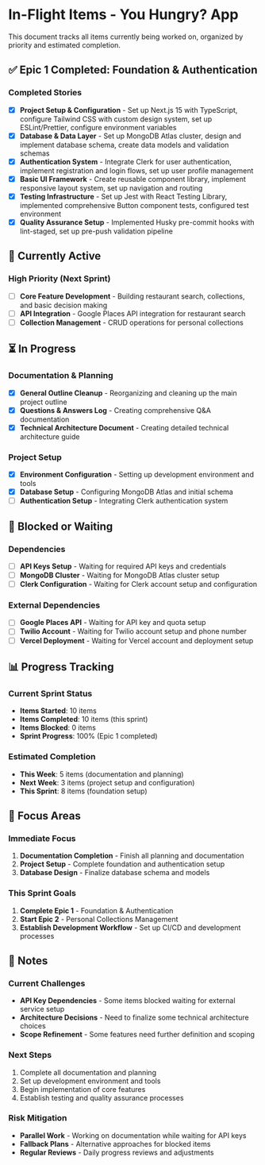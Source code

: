 # In-Flight Items - You Hungry? App

This document tracks all items currently being worked on, organized by priority and estimated completion.

## ✅ Epic 1 Completed: Foundation & Authentication

### Completed Stories

- [x] **Project Setup & Configuration** - Set up Next.js 15 with TypeScript, configure Tailwind CSS with custom design system, set up ESLint/Prettier, configure environment variables
- [x] **Database & Data Layer** - Set up MongoDB Atlas cluster, design and implement database schema, create data models and validation schemas
- [x] **Authentication System** - Integrate Clerk for user authentication, implement registration and login flows, set up user profile management
- [x] **Basic UI Framework** - Create reusable component library, implement responsive layout system, set up navigation and routing
- [x] **Testing Infrastructure** - Set up Jest with React Testing Library, implemented comprehensive Button component tests, configured test environment
- [x] **Quality Assurance Setup** - Implemented Husky pre-commit hooks with lint-staged, set up pre-push validation pipeline

## 🚀 Currently Active

### High Priority (Next Sprint)

- [ ] **Core Feature Development** - Building restaurant search, collections, and basic decision making
- [ ] **API Integration** - Google Places API integration for restaurant search
- [ ] **Collection Management** - CRUD operations for personal collections

## ⏳ In Progress

### Documentation & Planning

- [x] **General Outline Cleanup** - Reorganizing and cleaning up the main project outline
- [x] **Questions & Answers Log** - Creating comprehensive Q&A documentation
- [x] **Technical Architecture Document** - Creating detailed technical architecture guide

### Project Setup

- [x] **Environment Configuration** - Setting up development environment and tools
- [x] **Database Setup** - Configuring MongoDB Atlas and initial schema
- [ ] **Authentication Setup** - Integrating Clerk authentication system

## 🔄 Blocked or Waiting

### Dependencies

- [ ] **API Keys Setup** - Waiting for required API keys and credentials
- [ ] **MongoDB Cluster** - Waiting for MongoDB Atlas cluster setup
- [ ] **Clerk Configuration** - Waiting for Clerk account setup and configuration

### External Dependencies

- [ ] **Google Places API** - Waiting for API key and quota setup
- [ ] **Twilio Account** - Waiting for Twilio account setup and phone number
- [ ] **Vercel Deployment** - Waiting for Vercel account and deployment setup

## 📊 Progress Tracking

### Current Sprint Status

- **Items Started**: 10 items
- **Items Completed**: 10 items (this sprint)
- **Items Blocked**: 0 items
- **Sprint Progress**: 100% (Epic 1 completed)

### Estimated Completion

- **This Week**: 5 items (documentation and planning)
- **Next Week**: 3 items (project setup and configuration)
- **This Sprint**: 8 items (foundation setup)

## 🎯 Focus Areas

### Immediate Focus

1. **Documentation Completion** - Finish all planning and documentation
2. **Project Setup** - Complete foundation and authentication setup
3. **Database Design** - Finalize database schema and models

### This Sprint Goals

1. **Complete Epic 1** - Foundation & Authentication
2. **Start Epic 2** - Personal Collections Management
3. **Establish Development Workflow** - Set up CI/CD and development processes

## 📝 Notes

### Current Challenges

- **API Key Dependencies** - Some items blocked waiting for external service setup
- **Architecture Decisions** - Need to finalize some technical architecture choices
- **Scope Refinement** - Some features need further definition and scoping

### Next Steps

1. Complete all documentation and planning
2. Set up development environment and tools
3. Begin implementation of core features
4. Establish testing and quality assurance processes

### Risk Mitigation

- **Parallel Work** - Working on documentation while waiting for API keys
- **Fallback Plans** - Alternative approaches for blocked items
- **Regular Reviews** - Daily progress reviews and adjustments
